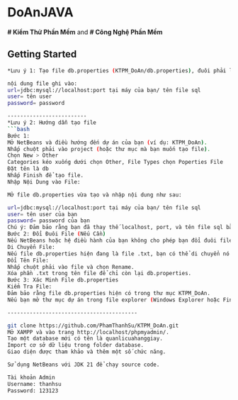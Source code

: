 # DoAnJAVA
**# Kiểm Thử Phần Mềm** and **# Công Nghệ Phần Mềm**

## Getting Started
```bash
*Lưu ý 1: Tạo file db.properties (KTPM_DoAn/db.properties), đuôi phải là .properties 

nội dung file ghi vào: 
url=jdbc:mysql://localhost:port tại máy của bạn/ tên file sql
user= tên user
password= password

-------------------------
*Lưu ý 2: Hướng dẫn tạo file
```bash
Bước 1:
Mở NetBeans và điều hướng đến dự án của bạn (ví dụ: KTPM_DoAn).
Nhấp chuột phải vào project (hoặc thư mục mà bạn muốn tạo file).
Chọn New > Other
Categories kéo xuống dưới chọn Other, File Types chọn Poperties File
Đặt tên là db
Nhấp Finish để tạo file.
Nhập Nội Dung vào File:

Mở file db.properties vừa tạo và nhập nội dung như sau:

url=jdbc:mysql://localhost:port tại máy của bạn/ tên file sql
user= tên user của bạn 
password= password của bạn
Chú ý: Đảm bảo rằng bạn đã thay thế localhost, port, và tên file sql bằng giá trị tương ứng của bạn.
Bước 2: Đổi Đuôi File (Nếu Cần)
Nếu NetBeans hoặc hệ điều hành của bạn không cho phép bạn đổi đuôi file từ .txt sang .properties, bạn có thể thực hiện theo các bước sau:
Di Chuyển File:
Nếu file db.properties hiện đang là file .txt, bạn có thể di chuyển nó ra ngoài thư mục config vào thư mục gốc của dự án (KTPM_DoAn).
Đổi Tên File:
Nhấp chuột phải vào file và chọn Rename.
Xóa phần .txt trong tên file để chỉ còn lại db.properties.
Bước 3: Xác Minh File db.properties
Kiểm Tra File:
Đảm bảo rằng file db.properties hiện có trong thư mục KTPM_DoAn.
Nếu bạn mở thư mục dự án trong file explorer (Windows Explorer hoặc Finder trên macOS), bạn sẽ thấy file db.properties đã được tạo.

-----------------------------------------
```
```bash
git clone https://github.com/PhamThanhSu/KTPM_DoAn.git
Mở XAMPP và vào trang http://localhost/phpmyadmin/.
Tạo một database mới có tên là quanlicuahanggiay.
Import cơ sở dữ liệu trong folder database.
Giao diện được tham khảo và thêm một số chức năng.

Sử dụng NetBeans với JDK 21 để chạy source code.

Tài khoản Admin
Username: thanhsu
Password: 123123
